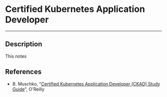 # Certified Kubernetes Application Developer

---

## Description
This notes 

## References
 - B. Muschko, "[Certified Kubernetes Application Developer (CKAD) Study Guide](https://learning.oreilly.com/library/view/certified-kubernetes-application/9781492083726/)", O'Reilly